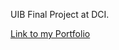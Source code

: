 UIB Final Project at DCI.

<a href="https://akiko-luka.github.io/portfolio/">Link to my Portfolio</a>

